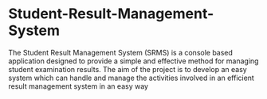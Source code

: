 # Student-Result-Management-System
The Student Result Management System (SRMS) is a console based application 
designed to provide a simple and effective method for managing student 
examination results. The aim of the project is to develop an easy system which can 
handle and manage the activities involved in an efficient result management system 
in an easy way
